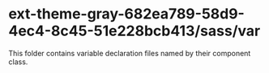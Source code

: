 # ext-theme-gray-682ea789-58d9-4ec4-8c45-51e228bcb413/sass/var

This folder contains variable declaration files named by their component class.
